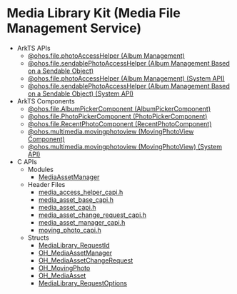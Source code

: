 # Media Library Kit (Media File Management Service) 

- ArkTS APIs<!--media-library-arkts-->
  - [@ohos.file.photoAccessHelper (Album Management)](js-apis-photoAccessHelper.md)
  - [@ohos.file.sendablePhotoAccessHelper (Album Management Based on a Sendable Object)](js-apis-sendablePhotoAccessHelper.md)
  <!--Del-->
  - [@ohos.file.photoAccessHelper (Album Management) (System API)](js-apis-photoAccessHelper-sys.md)
  - [@ohos.file.sendablePhotoAccessHelper (Album Management Based on a Sendable Object) (System API)](js-apis-sendablePhotoAccessHelper-sys.md)
  <!--DelEnd-->
- ArkTS Components<!--media-library-comp-->
  - [@ohos.file.AlbumPickerComponent (AlbumPickerComponent)](ohos-file-AlbumPickerComponent.md)
  - [@ohos.file.PhotoPickerComponent (PhotoPickerComponent)](ohos-file-PhotoPickerComponent.md)
  - [@ohos.file.RecentPhotoComponent (RecentPhotoComponent)](ohos-file-RecentPhotoComponent.md)
  - [@ohos.multimedia.movingphotoview (MovingPhotoView Component)](ohos-multimedia-movingphotoview.md)
  <!--Del-->
  - [@ohos.multimedia.movingphotoview (MovingPhotoView) (System API)](ohos-multimedia-movingphotoview-sys.md)
  <!--DelEnd-->
- C APIs<!--media-library-c-->
  - Modules<!--media-library-module-->
    - [MediaAssetManager](capi-mediaassetmanager.md)
  - Header Files<!--media-library-headerfile-->
    - [media_access_helper_capi.h](capi-media-access-helper-capi-h.md)
    - [media_asset_base_capi.h](capi-media-asset-base-capi-h.md)
    - [media_asset_capi.h](capi-media-asset-capi-h.md)
    - [media_asset_change_request_capi.h](capi-media-asset-change-request-capi-h.md)
    - [media_asset_manager_capi.h](capi-media-asset-manager-capi-h.md)
    - [moving_photo_capi.h](capi-moving-photo-capi-h.md)
  - Structs<!--media-library-struct-->
    - [MediaLibrary_RequestId](capi-medialibrary-requestid.md)
    - [OH_MediaAssetManager](capi-oh-mediaassetmanager.md)
    - [OH_MediaAssetChangeRequest](capi-oh-mediaassetchangerequest.md)
    - [OH_MovingPhoto](capi-oh-movingphoto.md)
    - [OH_MediaAsset](capi-oh-mediaasset.md)
    - [MediaLibrary_RequestOptions](capi-medialibrary-requestoptions.md)
